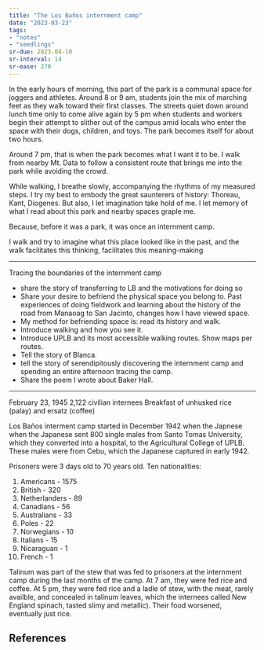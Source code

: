 ```yaml
---
title: "The Los Baños internment camp"
date: "2023-03-23"
tags:
- "notes"
- "seedlings"
sr-due: 2023-04-10
sr-interval: 14
sr-ease: 270
---
```


In the early hours of morning, this part of the park is a communal space for joggers and athletes. Around 8 or 9 am, students join the mix of marching feet as they walk toward their first classes. The streets quiet down around lunch time only to come alive again by 5 pm when students and workers begin their attempt to slither out of the campus amid locals who enter the space with their dogs, children, and toys. The park becomes itself for about two hours.

Around 7 pm, that is when the park becomes what I want it to be. I walk from nearby Mt. Data to follow a consistent route that brings me into the park while avoiding the crowd.

While walking, I breathe slowly, accompanying the rhythms of my measured steps. I try my best to embody the great saunterers of history: Thoreau, Kant, Diogenes. But also, I let imagination take hold of me. I let memory of what I read about this park and nearby spaces graple me.

Because, before it was a park, it was once an internment camp.

I walk and try to imagine what this place looked like in the past, and the walk facilitates this thinking, facilitates this meaning-making

---

Tracing the boundaries of the internment camp

- share the story of transferring to LB and the motivations for doing so
- Share your desire to befriend the physical space you belong to. Past experiences of doing fieldwork and learning about the history of the road from Manaoag to San Jacinto, changes how I have viewed space.
- My method for befriending space is: read its history and walk.
- Introduce walking and how you see it.
- Introduce UPLB and its most accessible walking routes. Show maps per routes.
- Tell the story of Blanca.
- tell the story of serendipitously discovering the internment camp and spending an entire afternoon tracing the camp.
- Share the poem I wrote about Baker Hall.

---

February 23, 1945
2,122 civilian internees
Breakfast of unhusked rice (palay) and ersatz (coffee)

Los Baños interment camp started in December 1942 when the Japnese when the Japanese sent 800 single males from Santo Tomas University, which they converted into a hospital, to the Agricultural College of UPLB. These males were from Cebu, which the Japanese captured in early 1942.

Prisoners were 3 days old to 70 years old. Ten nationalities:
1. Americans - 1575
2. British - 320
3. Netherlanders - 89
4. Canadians - 56
5. Australians - 33
6. Poles - 22
7. Norwegians - 10
8. Italians - 15
9. Nicaraguan - 1
10. French - 1

Talinum was part of the stew that was fed to prisoners at the internment camp during the last months of the camp. At 7 am, they were fed rice and coffee. At 5 pm, they were fed rice and a ladle of stew, with the meat, rarely availble, and concealed in talinum leaves, which the internees called New England spinach, tasted slimy and metallic). Their food worsened, eventually just rice.


## References